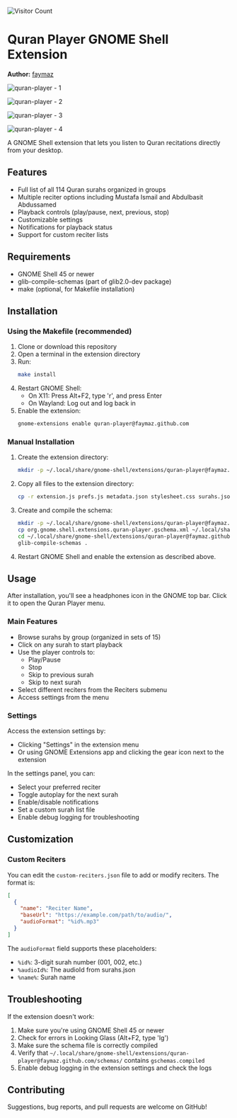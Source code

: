 ![Visitor Count](https://visitor-badge.laobi.icu/badge?page_id=faymaz.quran-player)
# Quran Player GNOME Shell Extension


**Author:** [faymaz](https://github.com/faymaz)


![quran-player - 1](img/quran-player_1.png)

![quran-player - 2](img/quran-player_2.png)

![quran-player - 3](img/quran-player_3.png)

![quran-player - 4](img/quran-player_4.png)

A GNOME Shell extension that lets you listen to Quran recitations directly from your desktop.

## Features

- Full list of all 114 Quran surahs organized in groups
- Multiple reciter options including Mustafa Ismail and Abdulbasit Abdussamed
- Playback controls (play/pause, next, previous, stop)
- Customizable settings
- Notifications for playback status
- Support for custom reciter lists

## Requirements

- GNOME Shell 45 or newer
- glib-compile-schemas (part of glib2.0-dev package)
- make (optional, for Makefile installation)

## Installation

### Using the Makefile (recommended)

1. Clone or download this repository
2. Open a terminal in the extension directory
3. Run:
   ```bash
   make install
   ```
4. Restart GNOME Shell:
   - On X11: Press Alt+F2, type 'r', and press Enter
   - On Wayland: Log out and log back in
5. Enable the extension:
   ```bash
   gnome-extensions enable quran-player@faymaz.github.com
   ```

### Manual Installation

1. Create the extension directory:
   ```bash
   mkdir -p ~/.local/share/gnome-shell/extensions/quran-player@faymaz.github.com
   ```

2. Copy all files to the extension directory:
   ```bash
   cp -r extension.js prefs.js metadata.json stylesheet.css surahs.json custom-reciters.json ~/.local/share/gnome-shell/extensions/quran-player@faymaz.github.com/
   ```

3. Create and compile the schema:
   ```bash
   mkdir -p ~/.local/share/gnome-shell/extensions/quran-player@faymaz.github.com/schemas
   cp org.gnome.shell.extensions.quran-player.gschema.xml ~/.local/share/gnome-shell/extensions/quran-player@faymaz.github.com/schemas/
   cd ~/.local/share/gnome-shell/extensions/quran-player@faymaz.github.com/schemas
   glib-compile-schemas .
   ```

4. Restart GNOME Shell and enable the extension as described above.

## Usage

After installation, you'll see a headphones icon in the GNOME top bar. Click it to open the Quran Player menu.

### Main Features

- Browse surahs by group (organized in sets of 15)
- Click on any surah to start playback
- Use the player controls to:
  - Play/Pause
  - Stop
  - Skip to previous surah
  - Skip to next surah
- Select different reciters from the Reciters submenu
- Access settings from the menu

### Settings

Access the extension settings by:
- Clicking "Settings" in the extension menu
- Or using GNOME Extensions app and clicking the gear icon next to the extension

In the settings panel, you can:
- Select your preferred reciter
- Toggle autoplay for the next surah
- Enable/disable notifications
- Set a custom surah list file
- Enable debug logging for troubleshooting

## Customization

### Custom Reciters

You can edit the `custom-reciters.json` file to add or modify reciters. The format is:

```json
[
  {
    "name": "Reciter Name",
    "baseUrl": "https://example.com/path/to/audio/",
    "audioFormat": "%id%.mp3"
  }
]
```

The `audioFormat` field supports these placeholders:
- `%id%`: 3-digit surah number (001, 002, etc.)
- `%audioId%`: The audioId from surahs.json
- `%name%`: Surah name


## Troubleshooting

If the extension doesn't work:

1. Make sure you're using GNOME Shell 45 or newer
2. Check for errors in Looking Glass (Alt+F2, type 'lg')
3. Make sure the schema file is correctly compiled
4. Verify that `~/.local/share/gnome-shell/extensions/quran-player@faymaz.github.com/schemas/` contains `gschemas.compiled`
5. Enable debug logging in the extension settings and check the logs

## Contributing

Suggestions, bug reports, and pull requests are welcome on GitHub!